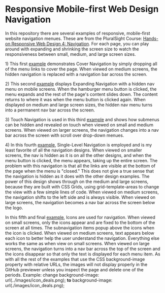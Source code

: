 <h1>Responsive Mobile-first Web Design Navigation</h1>

<p>In this repository there are several examples of responsive, mobile-first website navigation menues. These are from the PluralSight Course: <a href="https://www.pluralsight.com/courses/responsive-web-design-navigation">Hands-on Responsive Web Design 4: Navigation</a>. For each page, you can play around with expanding and shrinking the screen size to watch the responsiveness between small, medium, and large screen sizes.</p>

<p>1) This first <a href="https://htmlpreview.github.io/?https://github.com/DevJHennessy/Responsive_Design_Navigation/blob/master/CoverNavigation/index.html">example</a> demonstrates Cover Navigation by simply dropping all of the menu links to cover the page. When viewed on medium screens, the hidden navigation is replaced with a navigation bar across the screen.</p>

<p>2) This second <a href="https://htmlpreview.github.io/?https://github.com/DevJHennessy/Responsive_Design_Navigation/blob/master/ExpandingNavigation/index.html">example</a> displays Expanding Navigation with a hidden nav menu on mobile screens. When the hamburger menu button is clicked, the menu expands and the rest of the page's content slides down. The content returns to where it was when the menu button is clicked again. When displayed on medium and large screen sizes, the hidden nav menu turns into a permanent nav bar across the screen.</p>

<p>3) Touch Navigation is used in this third <a href="https://htmlpreview.github.io/?https://github.com/DevJHennessy/Responsive_Design_Navigation/blob/master/ExpandOnTouch/index.html">example</a> and shows how submenus can be hidden and revealed on touch when viewed on small and medium screens. When viewed on larger screens, the navigation changes into a nav bar across the screen with scroll over drop-down menues.</p>

<p>4) In this fourth <a href="https://htmlpreview.github.io/?https://github.com/DevJHennessy/Responsive_Design_Navigation/blob/master/SingleNavigation/index.html#top">example</a>, Single-Level Navigation is employed and is my least favorite of all the navigation designs. When viewed on smaller screens, the nav is hidden as it is on all the other designs, and when the menu button is clicked, the menu appears, taking up the entire screen. The problem with this navigation is that all the links are visible at the bottom of the page when the menu is "closed." This does not give a true sense that the navigation is hidden as it does with the other design examples. The power of this design shows through on the medium and large screens, because they are built with CSS Grids, using grid-template-areas to change the view with a few simple lines of code. When viewed on medium screens, the navigation shifts to the left side and is always visible. When viewed on large screens, the navigation becomes a nav bar across the screen below the logo.</p>

<p>In this fifth and final <a href="https://htmlpreview.github.io/?https://github.com/DevJHennessy/Responsive_Design_Navigation/blob/master/IconNavigation/index.html">example</a>, Icons are used for navigation. When viewed on small screens, only the icons appear and are fixed to the bottom of the screen at all times. The subnavigation items popup above the icons when the icon is clicked. When viewed on medium screens, text appears below each icon to better help the user understand the navigation. Everything else works the same as when view on small screens. When viewed on large screens, the navigation turns into a nav bar across the top of the screen and the icons disappear so that only the text is displayed for each menu item. As with all the rest of the examples that use the CSS background-image property with relative URLs, the images will not display properly in the GitHub previewer unless you inspect the page and delete one of the periods. Example: change background-image: url(../images/icon_deals.png); <strong>to</strong> background-image: url(./images/icon_deals.png);</p>
